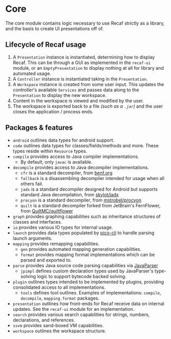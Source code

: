 # Core

The core module contains logic necessary to use Recaf strictly as a library, 
and the basis to create UI presentations off of.

## Lifecycle of Recaf usage

1. A `Presentation` instance is instantiated, determining how to display Recaf. 
   This can be through a GUI as implemented in the `recaf-ui` module, 
   or an `EmptyPresentation` to display nothing at all for library and automated usage.
2. A `Controller` instance is instantiated taking in the `Presentation`.
3. A `Workspace` instance is created from some user input. 
   This updates the controller's available `Services` and passes data along to the `Presentation` to display the new workspace.
4. Content in the workspace is viewed and modified by the user.
5. The workspace is exported back to a file _(such as a `.jar`)_ and the user closes the application / process ends.

## Packages & features

- `android` outlines data types for android support.
- `code` outlines data types for classes/fields/methods and more. These types reside within `Resource` types.
- `compile` provides access to Java compiler implementations.
  - By default, only `javac` is available.
- `decompile` provides access to Java decompiler implementations.
  - `cfr` is a standard decompiler, from [benf.org](http://www.benf.org/other/cfr/)
  - `fallback` is a disassembling decompiler intended for usage when all others fail. 
  - `jadx` is a standard decompiler designed for Android but supports standard Java decompilation, from [skylot/jadx](https://github.com/skylot/jadx)
  - `procyon` is a standard decompiler, from [mstrobel/procyon](https://github.com/mstrobel/procyon)
  - `quilt` is a standard decompiler forked from JetBrain's FernFlower, from [QuiltMC/quiltflower](https://github.com/QuiltMC/quiltflower)
- `graph` provides graphing capabilities such as inheritance structures of classes and interfaces.
- `io` provides various IO types for internal usage.
- `launch` provides data types populated by [pico-cli](https://picocli.info/) to handle parsing launch arguments.
- `mapping` provides remapping capabilities.
  - `gen` provides automated mapping generation capabilities.
  - `format` provides mapping format implementations which can be parsed and exported to.
- `parse` provides Java source code parsing capabilities via [JavaParser](https://github.com/javaparser/javaparser)
  - `jpimpl` defines custom declaration types used by JavaParser's type-solving logic to support bytecode backed solving.
- `plugin` outlines types intended to be implemented by plugins, providing consolidated access to all implementations.
  - `tools` defines tool outlines. Examples of implementations: `compile`, `decompile`, `mapping.format` packages.
- `presentation` outlines how front-ends for Recaf receive data on internal updates. See the `recaf-ui` module for an implementation.
- `search` provides various search capabilities for strings, numbers, declarations, and references.
- `ssvm` provides sand-boxed VM capabilities.
- `workspace` outlines the workspace structure.